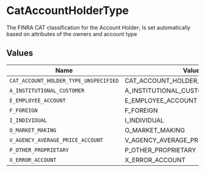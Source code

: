 # CatAccountHolderType

The FINRA CAT classification for the Account Holder; Is set automatically based on attributes of the owners and account type


## Values

| Name                                  | Value                                 |
| ------------------------------------- | ------------------------------------- |
| `CAT_ACCOUNT_HOLDER_TYPE_UNSPECIFIED` | CAT_ACCOUNT_HOLDER_TYPE_UNSPECIFIED   |
| `A_INSTITUTIONAL_CUSTOMER`            | A_INSTITUTIONAL_CUSTOMER              |
| `E_EMPLOYEE_ACCOUNT`                  | E_EMPLOYEE_ACCOUNT                    |
| `F_FOREIGN`                           | F_FOREIGN                             |
| `I_INDIVIDUAL`                        | I_INDIVIDUAL                          |
| `O_MARKET_MAKING`                     | O_MARKET_MAKING                       |
| `V_AGENCY_AVERAGE_PRICE_ACCOUNT`      | V_AGENCY_AVERAGE_PRICE_ACCOUNT        |
| `P_OTHER_PROPRIETARY`                 | P_OTHER_PROPRIETARY                   |
| `X_ERROR_ACCOUNT`                     | X_ERROR_ACCOUNT                       |